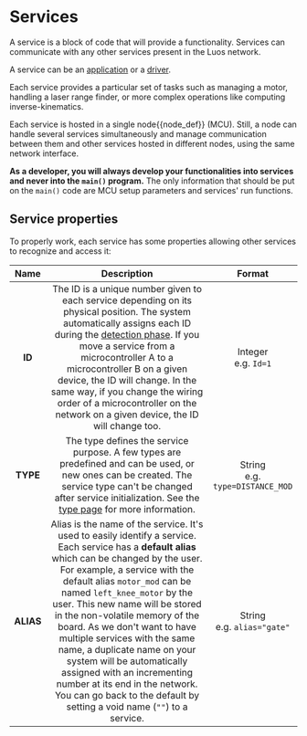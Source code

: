 # Services

A service is a block of code that will provide a functionality. Services can communicate with any other services present in the Luos network. 

A service can be an [application](./service_api.html#apps-guidelines) or a [driver](./service_api.html#drivers-guidelines).

Each service provides a particular set of tasks such as managing a motor, handling a laser range finder, or more complex operations like computing inverse-kinematics.

Each service is hosted in a single <span class="cust_tooltip">node<span class="cust_tooltiptext">{{node_def}}</span></span> (MCU). Still, a node can handle several services simultaneously and manage communication between them and other services hosted in different nodes, using the same network interface.

**As a developer, you will always develop your functionalities into services and never into the `main()` program.** The only information that should be put on the `main()` code are MCU setup parameters and services' run functions.

## Service properties
To properly work, each service has some properties allowing other services to recognize and access it:

| Name | Description | Format |
| :---: | :---: | :---: |
| **ID** | The ID is a unique number given to each service depending on its physical position. The system automatically assigns each ID during the [detection phase](./routing_table.md). If you move a service from a microcontroller A to a microcontroller B on a given device, the ID will change. In the same way, if you change the wiring order of a microcontroller on the network on a given device, the ID will change too. | Integer<br />e.g. `Id=1` |
| **TYPE** | The type defines the service purpose. A few types are predefined and can be used, or new ones can be created. The service type can't be changed after service initialization. See the [type page](./service_type.md) for more information. | String<br />e.g. `type=DISTANCE_MOD` |
| **ALIAS** | Alias is the name of the service. It's used to easily identify a service. Each service has a **default alias** which can be changed by the user. For example, a service with the default alias `motor_mod` can be named `left_knee_motor` by the user. This new name will be stored in the non-volatile memory of the board. As we don't want to have multiple services with the same name, a duplicate name on your system will be automatically assigned with an incrementing number at its end in the network. You can go back to the default by setting a void name (`""`) to a service. | String<br />e.g. `alias="gate"` |
